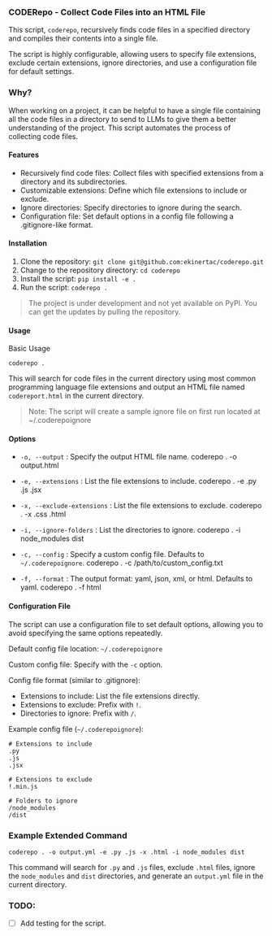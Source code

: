 ### CODERepo - Collect Code Files into an HTML File

This script, `coderepo`, recursively finds code files in a specified 
directory and compiles their contents into a single file. 

The script is highly configurable, allowing users to specify file extensions, 
exclude certain extensions, ignore directories, and use a configuration file for default settings.

### Why?

When working on a project, it can be helpful to have a single file containing all the code files in a directory to send 
to LLMs to give them a better understanding of the project. This script automates the process of collecting code files.

#### Features

- Recursively find code files: Collect files with specified extensions from a directory and its subdirectories.
- Customizable extensions: Define which file extensions to include or exclude.
- Ignore directories: Specify directories to ignore during the search.
- Configuration file: Set default options in a config file following a .gitignore-like format.

#### Installation

1. Clone the repository: `git clone git@github.com:ekinertac/coderepo.git`
2. Change to the repository directory: `cd coderepo`
3. Install the script: `pip install -e .`
4. Run the script: `coderepo .`

> The project is under development and not yet available on PyPI. You can get the updates by pulling the repository.

#### Usage

Basic Usage

    coderepo .

This will search for code files in the current directory using most common programming language file extensions
and output an HTML file named `codereport.html` in the current directory.

> Note: The script will create a sample ignore file on first run located at ~/.coderepoignore


#### Options

- `-o, --output` : Specify the output HTML file name.
    coderepo . -o output.html

- `-e, --extensions` : List the file extensions to include.
    coderepo . -e .py .js .jsx

- `-x, --exclude-extensions` : List the file extensions to exclude.
    coderepo . -x .css .html

- `-i, --ignore-folders` : List the directories to ignore.
    coderepo . -i node_modules dist

- `-c, --config` : Specify a custom config file. Defaults to `~/.coderepoignore`.
    coderepo . -c /path/to/custom_config.txt

- `-f, --format` : The output format: yaml, json, xml, or html. Defaults to yaml.
    coderepo . -f html


#### Configuration File

The script can use a configuration file to set default options, allowing you to avoid specifying the same options repeatedly.

Default config file location: `~/.coderepoignore`

Custom config file: Specify with the `-c` option.

Config file format (similar to .gitignore):

- Extensions to include: List the file extensions directly.
- Extensions to exclude: Prefix with `!`.
- Directories to ignore: Prefix with `/`.

Example config file (`~/.coderepoignore`):

    # Extensions to include
    .py
    .js
    .jsx

    # Extensions to exclude
    !.min.js

    # Folders to ignore
    /node_modules
    /dist


### Example Extended Command

    coderepo . -o output.yml -e .py .js -x .html -i node_modules dist

This command will search for `.py` and `.js` files, exclude `.html` files, 
ignore the `node_modules` and `dist` directories, and generate an `output.yml` 
file in the current directory.

### TODO:

- [ ] Add testing for the script.


